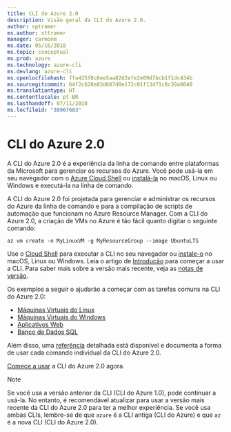 ```yaml
---
title: CLI do Azure 2.0
description: Visão geral da CLI do Azure 2.0.
author: sptramer
ms.author: sttramer
manager: carmonm
ms.date: 05/16/2018
ms.topic: conceptual
ms.prod: azure
ms.technology: azure-cli
ms.devlang: azure-cli
ms.openlocfilehash: ffa435f8c6ee5aa82d2efe2e09d7bcb1f1dc434b
ms.sourcegitcommit: 64f2c628e83d687d0e172c01f13d71c8c39a8040
ms.translationtype: HT
ms.contentlocale: pt-BR
ms.lasthandoff: 07/11/2018
ms.locfileid: "38967683"
---
```

# <a name="azure-cli-20"></a>CLI do Azure 2.0

A CLI do Azure 2.0 é a experiência da linha de comando entre plataformas da Microsoft para gerenciar os recursos do Azure.
Você pode usá-la em seu navegador com o [Azure Cloud Shell](/azure/cloud-shell/overview) ou [instalá-la](install-azure-cli.md) no macOS, Linux ou Windows e executá-la na linha de comando.

A CLI do Azure 2.0 foi projetada para gerenciar e administrar os recursos do Azure da linha de comando e para a compilação de scripts de automação que funcionam no Azure Resource Manager. Com a CLI do Azure 2.0, a criação de VMs no Azure é tão fácil quanto digitar o seguinte comando:

```azurecli-interactive
az vm create -n MyLinuxVM -g MyResourceGroup --image UbuntuLTS
```

Use o [Cloud Shell](/azure/cloud-shell/overview) para executar a CLI no seu navegador ou [instale-o](install-azure-cli.md) no macOS, Linux ou Windows.
Leia o artigo de [Introdução](get-started-with-azure-cli.md) para começar a usar a CLI.
Para saber mais sobre a versão mais recente, veja as [notas de versão](release-notes-azure-cli.md).

Os exemplos a seguir o ajudarão a começar com as tarefas comuns na CLI do Azure 2.0:

- [Máquinas Virtuais do Linux](/azure/virtual-machines/virtual-machines-linux-cli-samples?toc=%2fcli%2fazure%2ftoc.json&bc=%2fcli%2fazure%2fbreadcrumb%2ftoc.json)
- [Máquinas Virtuais do Windows](/azure/virtual-machines/virtual-machines-windows-cli-samples?toc=%2fcli%2fazure%2ftoc.json&bc=%2fcli%2fazure%2fbreadcrumb%2ftoc.json)
- [Aplicativos Web](/azure/app-service-web/app-service-cli-samples?toc=%2fcli%2fazure%2ftoc.json&bc=%2fcli%2fazure%2fbreadcrumb%2ftoc.json)
- [Banco de Dados SQL](/azure/sql-database/sql-database-cli-samples?toc=%2fcli%2fazure%2ftoc.json&bc=%2fcli%2fazure%2fbreadcrumb%2ftoc.json)

Além disso, uma [referência](/cli/azure/reference-index) detalhada está disponível e documenta a forma de usar cada comando individual da CLI do Azure 2.0.

[Comece a usar](get-started-with-azure-cli.md) a CLI do Azure 2.0 agora.

> [!NOTE]
> Se você usa a versão anterior da CLI (CLI do Azure 1.0), pode continuar a usá-la.
> No entanto, é recomendável atualizar para usar a versão mais recente da CLI do Azure 2.0 para ter a melhor experiência.
> Se você usa ambas CLIs, lembre-se de que `azure` é a CLI antiga (CLI do Azure) e que `az` é a nova CLI (CLI do Azure 2.0).
